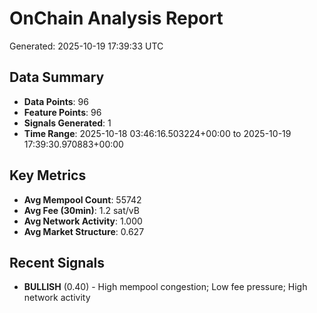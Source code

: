 # OnChain Analysis Report
Generated: 2025-10-19 17:39:33 UTC

## Data Summary
- **Data Points**: 96
- **Feature Points**: 96
- **Signals Generated**: 1
- **Time Range**: 2025-10-18 03:46:16.503224+00:00 to 2025-10-19 17:39:30.970883+00:00

## Key Metrics
- **Avg Mempool Count**: 55742
- **Avg Fee (30min)**: 1.2 sat/vB
- **Avg Network Activity**: 1.000
- **Avg Market Structure**: 0.627

## Recent Signals
- **BULLISH** (0.40) - High mempool congestion; Low fee pressure; High network activity
